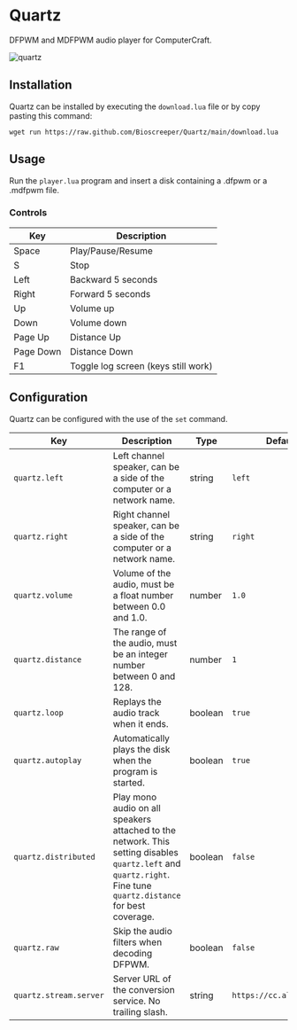 # Quartz

DFPWM and MDFPWM audio player for ComputerCraft.

![quartz](https://github.com/Ale32bit/Quartz/assets/4512372/3d22b768-e024-4c88-b40c-e9598ad37853)

## Installation

Quartz can be installed by executing the `download.lua` file or by copy pasting this command:

```
wget run https://raw.github.com/Bioscreeper/Quartz/main/download.lua
```

## Usage

Run the `player.lua` program and insert a disk containing a .dfpwm or a .mdfpwm file.

### Controls

| Key       | Description                         |
| --------- | ----------------------------------- |
| Space     | Play/Pause/Resume                   |
| S         | Stop                                |
| Left      | Backward 5 seconds                  |
| Right     | Forward 5 seconds                   |
| Up        | Volume up                           |
| Down      | Volume down                         |
| Page Up   | Distance Up                         |
| Page Down | Distance Down                       |
| F1        | Toggle log screen (keys still work) |

## Configuration

Quartz can be configured with the use of the `set` command.

| Key                    | Description                                                                                                                                                     | Type    | Default                  |
| ---------------------- | --------------------------------------------------------------------------------------------------------------------------------------------------------------- | ------- | ------------------------ |
| `quartz.left`          | Left channel speaker, can be a side of the computer or a network name.                                                                                          | string  | `left`                   |
| `quartz.right`         | Right channel speaker, can be a side of the computer or a network name.                                                                                         | string  | `right`                  |
| `quartz.volume`        | Volume of the audio, must be a float number between 0.0 and 1.0.                                                                                                | number  | `1.0`                    |
| `quartz.distance`      | The range of the audio, must be an integer number between 0 and 128.                                                                                            | number  | `1`                      |
| `quartz.loop`          | Replays the audio track when it ends.                                                                                                                           | boolean | `true`                   |
| `quartz.autoplay`      | Automatically plays the disk when the program is started.                                                                                                       | boolean | `true`                   |
| `quartz.distributed`   | Play mono audio on all speakers attached to the network. This setting disables `quartz.left` and `quartz.right`. Fine tune `quartz.distance` for best coverage. | boolean | `false`                  |
| `quartz.raw`           | Skip the audio filters when decoding DFPWM.                                                                                                                     | boolean | `false`                  |
| `quartz.stream.server` | Server URL of the conversion service. No trailing slash.                                                                                                        | string  | `https://cc.alexdevs.me` |
